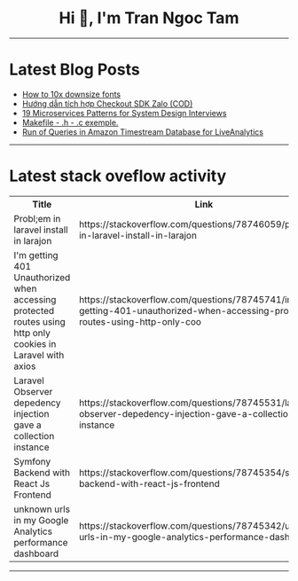 <h1 align="center">Hi 👋, I'm Tran Ngoc Tam</h1>

---

# Latest Blog Posts 
<!-- BLOG-POST-LIST:START -->
- [How to 10x downsize fonts](https://dev.to/wimadev/how-to-10x-downsize-fonts-29nl)
- [Hướng dẫn tích hợp Checkout SDK Zalo &lpar;COD&rpar;](https://dev.to/huylv/huong-dan-tich-hop-checkout-sdk-zalo-cod-4b5j)
- [19 Microservices Patterns for System Design Interviews](https://dev.to/somadevtoo/19-microservices-patterns-for-system-design-interviews-3o39)
- [Makefile - .h - .c exemple.](https://dev.to/ashcript/makefile-h-c-exemple-2m9)
- [Run of Queries in Amazon Timestream Database for LiveAnalytics](https://dev.to/aws-builders/run-of-queries-in-amazon-timestream-database-for-liveanalytics-23p2)
<!-- BLOG-POST-LIST:END -->

---

# Latest stack oveflow activity
<table>
  <tr><th>Title</th><th>Link</th></tr>
  <!-- STACKOVERFLOW:START --><tr><td>Probl;em in laravel install in larajon</td><td>https://stackoverflow.com/questions/78746059/problem-in-laravel-install-in-larajon</td></tr><tr><td>I&#39;m getting 401 Unauthorized when accessing protected routes using http only cookies in Laravel with axios</td><td>https://stackoverflow.com/questions/78745741/im-getting-401-unauthorized-when-accessing-protected-routes-using-http-only-coo</td></tr><tr><td>Laravel Observer depedency injection gave a collection instance</td><td>https://stackoverflow.com/questions/78745531/laravel-observer-depedency-injection-gave-a-collection-instance</td></tr><tr><td>Symfony Backend with React Js Frontend</td><td>https://stackoverflow.com/questions/78745354/symfony-backend-with-react-js-frontend</td></tr><tr><td>unknown urls in my Google Analytics performance dashboard</td><td>https://stackoverflow.com/questions/78745342/unknown-urls-in-my-google-analytics-performance-dashboard</td></tr><!-- STACKOVERFLOW:END -->
</table>

---


